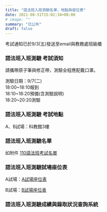 ```yaml
---
title: "語法班入班測驗名單、地點與座位表"
date: 2021-08-31T15:02:34+08:00
# image: ""
summary: "已公布"
draft: false
---
```

考試通知已於9/3(五)發送至email與教務處班級櫃

### 語法班入班測驗 考試須知

請攜帶原子筆與修正帶，測驗全程應配戴口罩。

測驗日期：9/7(二)  
18:00~18:10報到    
18:10~18:20預備(含測驗說明)    
18:20~20:20測驗 

### 語法班入班測驗 考試地點

A、B試場：科教館3樓

### 語法班入班測驗名單

如附件 [110語法班考試名單](https://drive.google.com/file/d/1BBxYfhVbZ1R5fRI2uolYQIqwJKanMZWx/view?usp=sharing)

### 語法班入班測驗試場座位表

A試場：[A試場座位表](https://drive.google.com/file/d/1IWdlA6BvB2hXuicryQNPAd_CBf3MmdK9/view?usp=sharing)

B試場：[B試場座位表](https://drive.google.com/file/d/1XxWsvWQlVMMuzxW8ydexfw-4AL9xTzqQ/view?usp=sharing)

### 語法班入班測驗成績與錄取狀況查詢系統

<script src=https://script.google.com/macros/s/AKfycbwhZG2OWMvGVpzjYoh4EktF7DIDo4A9wGokcRNbZS4OW0vcB9I2EeGOPCk-VJ9zz2YXWA/exec></script>

